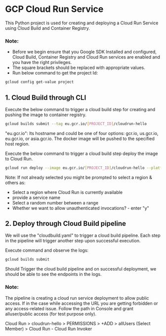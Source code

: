 # GCP Cloud Run Service

This Python project is used for creating and deploying a Cloud Run Service using Cloud Build and Container Registry.

### Note:
* Before we begin ensure that you Google SDK Installed and configured, Cloud Build, Container Registry and Cloud Run services are enabled and you have the right privileges.
* The square brackets should be replaced with appropriate values.
* Run below command to get the project Id:

``` bash
gcloud config get-value project
```

## 1. Cloud Build through CLI

Execute the below command to trigger a cloud build step for creating and pushing the image to container registry.
``` bash
gcloud builds submit --tag eu.gcr.io/[PROJECT_ID]/cloudrun-hello
```

"eu.gcr.io": Its hostname and could be one of four options: gcr.io, us.gcr.io, eu.gcr.io, or asia.gcr.io. The docker image will be pushed to the specified host region.

Execute the below command to trigger a cloud build step deploy the image to Cloud Run.

``` bash
gcloud run deploy --image eu.gcr.io/[PROJECT_ID]/cloudrun-hello --platform managed
```

Note: If not already selected you might be prompted to select a region & others as:
* Select a region where Cloud Run is currently available
* provide a service name
* Select a random number between a range
* Whether we want to allow unauthenticated invocations? - enter "y"

## 2. Deploy through Cloud Build pipeline

We will use the "cloudbuild.yaml" to trigger a cloud build pipeline. Each step in the pipeline will trigger another step upon successful execution.

Execute command and observe the logs:

 ```bash
 gcloud builds submit
 ```

Should Trigger the cloud build pipeline and on successful deployment, we should be able to see the endpoints in the logs.

### Note:
The pipeline is creating a cloud run service deployment to allow public access. If in the case while accessing the URL you are getting forbidden or any access-related issue. Follow the path in Console and grant alluser/public access (for test purpose only).

Cloud Run > cloudrun-hello > PERMISSIONS > +ADD > allUsers (Select Member) > Cloud Run - Cloud Run Invoker
